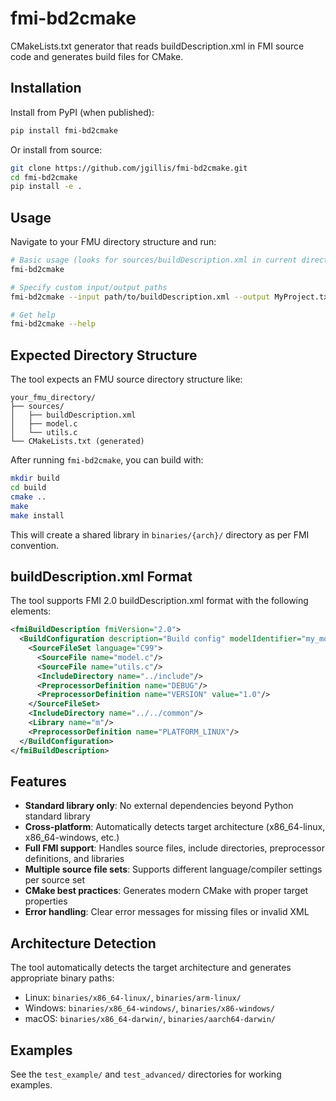 # fmi-bd2cmake

CMakeLists.txt generator that reads buildDescription.xml in FMI source code and generates build files for CMake.

## Installation

Install from PyPI (when published):
```bash
pip install fmi-bd2cmake
```

Or install from source:
```bash
git clone https://github.com/jgillis/fmi-bd2cmake.git
cd fmi-bd2cmake
pip install -e .
```

## Usage

Navigate to your FMU directory structure and run:

```bash
# Basic usage (looks for sources/buildDescription.xml in current directory)
fmi-bd2cmake

# Specify custom input/output paths
fmi-bd2cmake --input path/to/buildDescription.xml --output MyProject.txt

# Get help
fmi-bd2cmake --help
```

## Expected Directory Structure

The tool expects an FMU source directory structure like:

```
your_fmu_directory/
├── sources/
│   ├── buildDescription.xml
│   ├── model.c
│   └── utils.c
└── CMakeLists.txt (generated)
```

After running `fmi-bd2cmake`, you can build with:

```bash
mkdir build
cd build
cmake ..
make
make install
```

This will create a shared library in `binaries/{arch}/` directory as per FMI convention.

## buildDescription.xml Format

The tool supports FMI 2.0 buildDescription.xml format with the following elements:

```xml
<fmiBuildDescription fmiVersion="2.0">
  <BuildConfiguration description="Build config" modelIdentifier="my_model">
    <SourceFileSet language="C99">
      <SourceFile name="model.c"/>
      <SourceFile name="utils.c"/>
      <IncludeDirectory name="../include"/>
      <PreprocessorDefinition name="DEBUG"/>
      <PreprocessorDefinition name="VERSION" value="1.0"/>
    </SourceFileSet>
    <IncludeDirectory name="../../common"/>
    <Library name="m"/>
    <PreprocessorDefinition name="PLATFORM_LINUX"/>
  </BuildConfiguration>
</fmiBuildDescription>
```

## Features

- **Standard library only**: No external dependencies beyond Python standard library
- **Cross-platform**: Automatically detects target architecture (x86_64-linux, x86_64-windows, etc.)
- **Full FMI support**: Handles source files, include directories, preprocessor definitions, and libraries
- **Multiple source file sets**: Supports different language/compiler settings per source set
- **CMake best practices**: Generates modern CMake with proper target properties
- **Error handling**: Clear error messages for missing files or invalid XML

## Architecture Detection

The tool automatically detects the target architecture and generates appropriate binary paths:

- Linux: `binaries/x86_64-linux/`, `binaries/arm-linux/`
- Windows: `binaries/x86_64-windows/`, `binaries/x86-windows/`
- macOS: `binaries/x86_64-darwin/`, `binaries/aarch64-darwin/`

## Examples

See the `test_example/` and `test_advanced/` directories for working examples.
